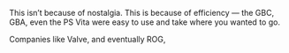 This isn’t because of nostalgia. This is because of efficiency — the GBC, GBA, even the PS Vita were easy to use and take where you wanted to go.

Companies like Valve, and eventually ROG, 